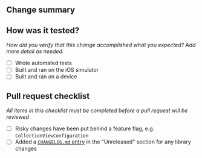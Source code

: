 ## Change summary

## How was it tested?
*How did you verify that this change accomplished what you expected? Add more detail as needed.*
- [ ] Wrote automated tests
- [ ] Built and ran on the iOS simulator
- [ ] Built and ran on a device

## Pull request checklist
*All items in this checklist must be completed before a pull request will be reviewed*

- [ ] Risky changes have been put behind a feature flag, e.g. `CollectionViewConfiguration`
- [ ] Added a [`CHANGELOG.md` entry](https://keepachangelog.com/en/1.0.0/) in the "Unreleased" section for any library changes
